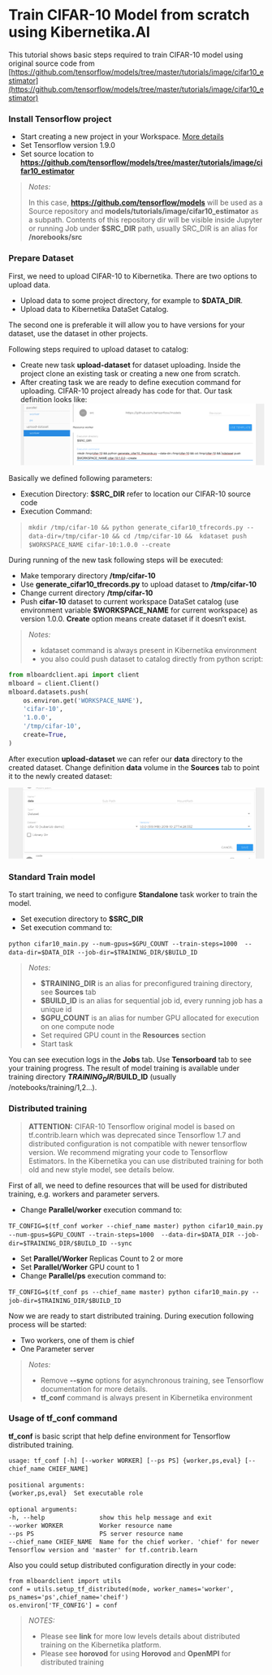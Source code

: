 # Train CIFAR-10 Model from scratch using Kibernetika.AI

This tutorial shows basic steps required to train CIFAR-10 model using original source code from [https://github.com/tensorflow/models/tree/master/tutorials/image/cifar10_estimator](https://github.com/tensorflow/models/tree/master/tutorials/image/cifar10_estimator)

### Install Tensorflow project

- Start creating a new project in your Workspace. [More details](../projects/create-new-project.md)
- Set Tensorflow version 1.9.0
- Set source location to __https://github.com/tensorflow/models/tree/master/tutorials/image/cifar10_estimator__

> _Notes:_
>
> In this case, __https://github.com/tensorflow/models__ will be used as a Source repository and __models/tutorials/image/cifar10_estimator__ as a subpath.
> Contents of this repository dir will be visible inside Jupyter or running Job under __$SRC_DIR__ path, usually SRC_DIR is an alias for __/norebooks/src__

### Prepare Dataset

First, we need to upload CIFAR-10 to Kibernetika. There are two options to upload data.

- Upload data to some project directory, for example to __$DATA_DIR__.
- Upload data to Kibernetika DataSet Catalog.

The second one is preferable it will allow you to have versions for your dataset, use the dataset in other projects.

Following steps required to upload dataset to catalog:

- Create new task __upload-dataset__ for dataset uploading. Inside the project clone an existing task or creating a new one from scratch.
- After creating task we are ready to define execution command for uploading. CIFAR-10 project already has code for that. Our task definition looks like:
![](../img/cifar-10/cifar-1.png)

Basically we defined following parameters:

- Execution Directory: __$SRC_DIR__ refer to location our CIFAR-10 source code
- Execution Command:
> ```mkdir /tmp/cifar-10 && python generate_cifar10_tfrecords.py --data-dir=/tmp/cifar-10 && cd /tmp/cifar-10 &&  kdataset push $WORKSPACE_NAME cifar-10:1.0.0 --create```

During running of the new task following steps will be executed:

- Make temporary directory __/tmp/cifar-10__
- Use __generate_cifar10_tfrecords.py__ to upload dataset to __/tmp/cifar-10__
- Change current directory __/tmp/cifar-10__
- Push __cifar-10__ dataset to current workspace DataSet catalog (use environment variable __$WORKSPACE_NAME__ for current workspace) as version 1.0.0. __Create__ option  means create dataset if it doesn’t exist.

> _Notes:_
>
> * kdataset command is always present in Kibernetika environment
> * you also could push dataset to catalog directly from python script:

```python
from mlboardclient.api import client
mlboard = client.Client()
mlboard.datasets.push(
    os.environ.get('WORKSPACE_NAME'),
    'cifar-10',
    '1.0.0',
    '/tmp/cifar-10',
    create=True,
)
```

After execution __upload-dataset__  we can refer our __data__ directory to the created dataset. Change definition __data__ volume in the __Sources__ tab to point it to the newly created dataset:

![](../img/cifar-10/cifar-2.png)

### Standard Train model

To start training, we need to configure __Standalone__ task worker to train the model.

* Set execution directory to __$SRC_DIR__
* Set execution command to:
>
```python cifar10_main.py --num-gpus=$GPU_COUNT --train-steps=1000  --data-dir=$DATA_DIR --job-dir=$TRAINING_DIR/$BUILD_ID```

> _Notes:_
>
> * __$TRAINING_DIR__ is an alias for preconfigured training directory, see __Sources__ tab
> * __$BUILD_ID__ is an alias for sequential job id, every running job has a unique id
> * __$GPU_COUNT__ is an alias for number GPU allocated for execution on one compute node
> * Set required GPU count in the __Resources__ section
> * Start task

You can see execution logs in the __Jobs__ tab. Use __Tensorboard__ tab to see your training progress. The result of model training is available under training directory __$TRAINING_DIR/$BUILD_ID__ (usually /notebooks/training/1,2…).

### Distributed training
> __ATTENTION:__ CIFAR-10 Tensorflow original model is based on tf.contrib.learn which was deprecated since Tensorflow 1.7 and distributed configuration is not compatible with newer tensorflow version. We recommend migrating your code to Tensorflow Estimators. In the Kibernetika you can use distributed training for both old and new style model, see details below.

First of all, we need to define resources that will be used for distributed training, e.g. workers and parameter servers.

* Change __Parallel/worker__ execution command to:
>
```TF_CONFIG=$(tf_conf worker --chief_name master) python cifar10_main.py --num-gpus=$GPU_COUNT --train-steps=1000  --data-dir=$DATA_DIR --job-dir=$TRAINING_DIR/$BUILD_ID --sync```
* Set __Parallel/Worker__ Replicas Count to 2 or more
* Set __Parallel/Worker__ GPU count to 1
* Change __Parallel/ps__ execution command to:
>
```TF_CONFIG=$(tf_conf ps --chief_name master) python cifar10_main.py --job-dir=$TRAINING_DIR/$BUILD_ID```

Now we are ready to start distributed training. During execution following process will be started:

* Two workers, one of them is chief
* One Parameter server

>_Notes:_
>
> * Remove __--sync__ options for asynchronous training, see Tensorflow documentation for more details.
> * __tf_conf__ command is always present in Kibernetika environment

### Usage of __tf_conf__ command
__tf_conf__ is basic script that help define environment for Tensorflow distributed training.


```
usage: tf_conf [-h] [--worker WORKER] [--ps PS] {worker,ps,eval} [--chief_name CHIEF_NAME]

positional arguments:
{worker,ps,eval}  Set executable role

optional arguments:
-h, --help               show this help message and exit
--worker WORKER          Worker resource name
--ps PS                  PS server resource name
--chief_name CHIEF_NAME  Name for the chief worker. 'chief' for newer Tensorflow version and 'master' for tf.contrib.learn
```

Also you could setup distributed configuration directly in your code:
```
from mlboardclient import utils
conf = utils.setup_tf_distributed(mode, worker_names='worker', ps_names='ps',chief_name='cheif')
os.environ['TF_CONFIG'] = conf
```

> _NOTES:_
>
> * Please see __link__ for more low levels details about distributed training on the Kibernetika platform.
> * Please see __horovod__ for using __Horovod__ and __OpenMPI__ for distributed training






